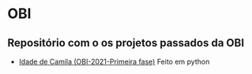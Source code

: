 # OBI
## Repositório com o os projetos passados da OBI


<ul>
 <li><a href="https://github.com/oliveira533/OBI/tree/main/Idade%20da%20Camila">Idade de Camila (OBI-2021-Primeira fase)</a> <label>Feito em python</label></li>
</ul>
